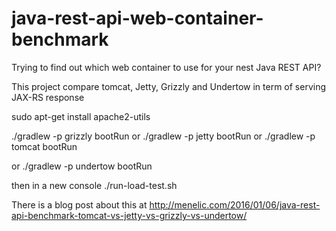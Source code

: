 # java-rest-api-web-container-benchmark
Trying to find out which web container to use for your nest Java REST API?

This project compare 
tomcat, Jetty, Grizzly and Undertow in term of serving JAX-RS response

sudo apt-get install apache2-utils

./gradlew -p grizzly bootRun
or
./gradlew -p jetty bootRun
or
./gradlew -p tomcat bootRun

or
./gradlew -p undertow bootRun


then in a new console
./run-load-test.sh

There is a blog post about this at 
http://menelic.com/2016/01/06/java-rest-api-benchmark-tomcat-vs-jetty-vs-grizzly-vs-undertow/